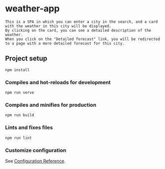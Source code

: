 # weather-app
```
This is a SPA in which you can enter a city in the search, and a card with the weather in this city will be displayed.
By clicking on the card, you can see a detailed description of the weather.
When you click on the "Detailed forecast" link, you will be redirected to a page with a more detailed forecast for this city.
```
## Project setup
```
npm install
```

### Compiles and hot-reloads for development
```
npm run serve
```

### Compiles and minifies for production
```
npm run build
```

### Lints and fixes files
```
npm run lint
```

### Customize configuration
See [Configuration Reference](https://cli.vuejs.org/config/).
